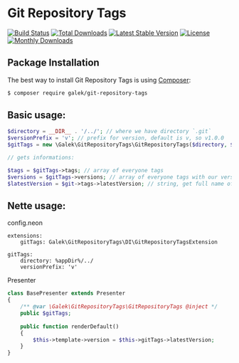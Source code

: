 # Git Repository Tags

[![Build Status](https://travis-ci.org/JanGalek/GitRepositoryTags.svg?branch=master)](https://travis-ci.org/JanGalek/GitRepositoryTags)
[![Total Downloads](https://poser.pugx.org/galek/git-repository-tags/downloads)](https://packagist.org/packages/galek/git-repository-tags)
[![Latest Stable Version](https://poser.pugx.org/galek/git-repository-tags/v/stable)](https://packagist.org/packages/galek/git-repository-tags)
[![License](https://poser.pugx.org/galek/git-repository-tags/license)](https://packagist.org/packages/galek/git-repository-tags)
[![Monthly Downloads](https://poser.pugx.org/galek/git-repository-tags/d/monthly)](https://packagist.org/packages/galek/git-repository-tags)

Package Installation
--------------------

The best way to install Git Repository Tags is using [Composer](http://getcomposer.org/):

```sh
$ composer require galek/git-repository-tags
```

Basic usage:
----------

```php
$directory = __DIR__ . '/../'; // where we have directory `.git`
$versionPrefix = 'v'; // prefix for version, default is v, so v1.0.0
$gitTags = new \Galek\GitRepositoryTags\GitRepositoryTags($directory, $versionPrefix);

// gets informations:

$tags = $gitTags->tags; // array of everyone tags
$versions = $gitTags->versions; // array of everyone tags with our version prefix
$latestVersion = $git->tags->latestVersion; // string, get full name of latest version
```

Nette usage:
------------

config.neon
```neon
extensions: 
    gitTags: Galek\GitRepositoryTags\DI\GitRepositoryTagsExtension

gitTags:
	directory: %appDir%/../
	versionPrefix: 'v'
```

Presenter
```php
class BasePresenter extends Presenter
{
    /** @var \Galek\GitRepositoryTags\GitRepositoryTags @inject */
    public $gitTags;
    
    public function renderDefault()
    {
        $this->template->version = $this->gitTags->latestVersion;
    }
}

```
